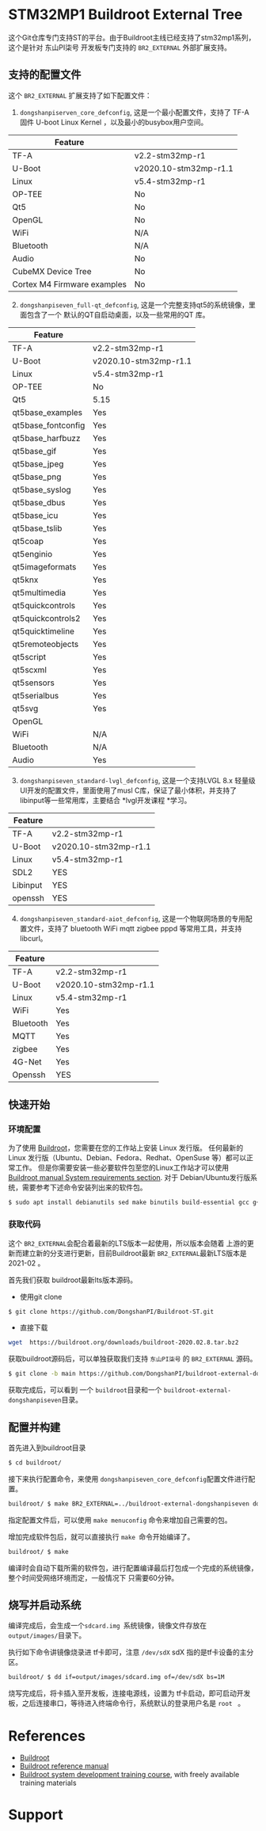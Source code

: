 # STM32MP1 Buildroot External Tree

这个Git仓库专门支持ST的平台。由于Buildroot主线已经支持了stm32mp1系列，这个是针对 东山PI柒号 开发板专门支持的 `BR2_EXTERNAL` 外部扩展支持。

## 支持的配置文件

这个 `BR2_EXTERNAL` 扩展支持了如下配置文件：

1. `dongshanpiserven_core_defconfig`, 这是一个最小配置文件，支持了 TF-A 固件 U-boot Linux Kernel ，以及最小的busybox用户空间。
  

| Feature |     |
| --- | --- |
| TF-A | v2.2-stm32mp-r1 |
| U-Boot | v2020.10-stm32mp-r1.1 |
| Linux | v5.4-stm32mp-r1 |
| OP-TEE | No  |
| Qt5 | No  |
| OpenGL | No  |
| WiFi | N/A |
| Bluetooth | N/A |
| Audio | No  |
| CubeMX Device Tree | No  |
| Cortex M4 Firmware examples | No  |

2. `dongshanpiseven_full-qt_defconfig`, 这是一个完整支持qt5的系统镜像，里面包含了一个 默认的QT自启动桌面，以及一些常用的QT 库。

| Feature |     |
| --- | --- |
| TF-A | v2.2-stm32mp-r1 |
| U-Boot | v2020.10-stm32mp-r1.1 |
| Linux | v5.4-stm32mp-r1 |
| OP-TEE | No  |
| Qt5 | 5.15 |
| qt5base_examples	| Yes |
| qt5base_fontconfig| Yes |
| qt5base_harfbuzz	| Yes |
| qt5base_gif		| Yes |
| qt5base_jpeg		| Yes |
| qt5base_png		| Yes |
| qt5base_syslog	| Yes |
| qt5base_dbus		| Yes |
| qt5base_icu		| Yes |
| qt5base_tslib		| Yes |
| qt5coap			| Yes |
| qt5enginio		| Yes |
| qt5imageformats	| Yes |
| qt5knx			| Yes |
| qt5multimedia		| Yes |
| qt5quickcontrols	| Yes |
| qt5quickcontrols2	| Yes |
| qt5quicktimeline	| Yes |
| qt5remoteobjects	| Yes |
| qt5script			| Yes |
| qt5scxml			| Yes |
| qt5sensors		| Yes |
| qt5serialbus		| Yes |
| qt5svg			| Yes |
| OpenGL |   |
| WiFi | N/A |
| Bluetooth | N/A |
| Audio | Yes  |


3. `dongshanpiseven_standard-lvgl_defconfig`, 这是一个支持LVGL 8.x 轻量级UI开发的配置文件，里面使用了musl C库，保证了最小体积，并支持了libinput等一些常用库，主要结合 *lvgl开发课程 *学习。


| Feature |     |
| --- | --- |
| TF-A | v2.2-stm32mp-r1 |
| U-Boot | v2020.10-stm32mp-r1.1 |
| Linux | v5.4-stm32mp-r1 |
| SDL2 | YES  |
| Libinput | YES  |
| openssh | YES  |



4. `dongshanpiseven_standard-aiot_defconfig`, 这是一个物联网场景的专用配置文件，支持了 bluetooth   WiFi mqtt zigbee pppd 等常用工具，并支持libcurl。

| Feature |     |
| --- | --- |
| TF-A | v2.2-stm32mp-r1 |
| U-Boot | v2020.10-stm32mp-r1.1 |
| Linux | v5.4-stm32mp-r1 |
| WiFi | Yes |
| Bluetooth | Yes |
| MQTT | Yes  |
| zigbee | Yes  |
| 4G-Net | Yes  |
| Openssh | YES  |

## 快速开始

### 环境配置

 为了使用 [Buildroot](https://www.builroot.org)，您需要在您的工作站上安装 Linux 发行版。 任何最新的 Linux 发行版（Ubuntu、Debian、Fedora、Redhat、OpenSuse 等）都可以正常工作。
但是你需要安装一些必要软件包至您的Linux工作站才可以使用[Buildroot manual System requirements section](https://buildroot.org/downloads/manual/manual.html#requirement). 对于 Debian/Ubuntu发行版系统，需要参考下述命令安装列出来的软件包。

```bash
$ sudo apt install debianutils sed make binutils build-essential gcc g++ bash patch gzip bzip2 perl tar cpio unzip rsync file bc git libssl-dev
```

### 获取代码

 这个 `BR2_EXTERNAL`会配合着最新的LTS版本一起使用，所以版本会随着 上游的更新而建立新的分支进行更新，目前Buildroot最新 `BR2_EXTERNAL`最新LTS版本是 2021-02 。

首先我们获取 buildroot最新lts版本源码。

- 使用git clone
  

```bash
$ git clone https://github.com/DongshanPI/Buildroot-ST.git
```

- 直接下载
  

```bash
wget  https://buildroot.org/downloads/buildroot-2020.02.8.tar.bz2
```

 获取buildroot源码后，可以单独获取我们支持 `东山PI柒号` 的 `BR2_EXTERNAL` 源码。

```bash
$ git clone -b main https://github.com/DongshanPI/buildroot-external-dongshanpiseven.git
```

获取完成后，可以看到 一个 `buildroot`目录和一个 `buildroot-external-dongshanpiseven`目录。

## 配置并构建

 首先进入到buildroot目录

```bash
$ cd buildroot/
```

 接下来执行配置命令，来使用 `dongshanpiseven_core_defconfig`配置文件进行配置。

```bash
buildroot/ $ make BR2_EXTERNAL=../buildroot-external-dongshanpiseven dongshanpiseven_core_defconfig
```

 指定配置文件后，可以使用 `make menuconfig` 命令来增加自己需要的包。

 增加完成软件包后，就可以直接执行 `make `命令开始编译了。

```bash
buildroot/ $ make
```

 编译时会自动下载所需的软件包，进行配置编译最后打包成一个完成的系统镜像，整个时间受网络环境而定，一般情况下 只需要60分钟。

## 烧写并启动系统

 编译完成后，会生成一个`sdcard.img `系统镜像，镜像文件存放在 `output/images/`目录下。

 执行如下命令讲镜像烧录进 tf卡即可，注意 `/dev/sdX` sdX 指的是tf卡设备的主分区。

```bash
buildroot/ $ dd if=output/images/sdcard.img of=/dev/sdX bs=1M
```

 烧写完成后，将卡插入至开发板，连接电源线，设置为 tf卡启动，即可启动开发板，之后连接串口，等待进入终端命令行，系统默认的登录用户名是 `root ` 。

# References

- [Buildroot](https://buildroot.org/)
- [Buildroot reference manual](https://buildroot.org/downloads/manual/manual.html)
- [Buildroot system development training
  course](https://bootlin.com/training/buildroot/), with freely
  available training materials

# Support
